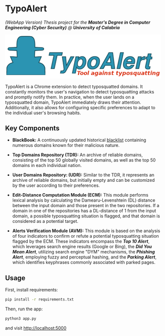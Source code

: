 # TypoAlert
_(WebApp Version) Thesis project for the **Master's Degree in Computer Engineering (Cyber Security)** @ **University of Calabria**_

![Logo](static/img/logo.png)

TypoAlert is a Chrome extension to detect typosquatted domains. It constantly monitors the user's navigation to detect typosquatting attacks and promptly notify them. In practice, when the user lands on a typosquatted domain, TypoAlert immediately draws their attention. Additionally, it also allows for configuring specific preferences to adapt to the individual user's browsing habits.


## Key Components

- **BlackBook:** A continuously updated historical [blacklist](https://github.com/stamparm/blackbook) containing numerous domains known for their malicious nature.

- **Top Domains Repository (TDR):** An archive of reliable domains, consisting of the top 50 globally visited domains, as well as the top 50 domains in each individual nation.

- **User Domains Repository: (UDR):** Similar to the TDR, it represents an archive of reliable domains, but initially empty and can be customized by the user according to their preferences.

- **Edit-Distance Computation Module (ECM):** This module performs lexical analysis by calculating the Damearu-Levenshtein (DL) distance between the input domain and those present in the two repositories. If a domain in one of the repositories has a DL-distance of 1 from the input domain, a possible typosquatting situation is flagged, and that domain is considered as a potential target.

- **Alerts Verification Module (AVM):** This module is based on the analysis of four indicators to confirm or refute a potential typosquatting situation flagged by the ECM. These indicators encompass the ***Top 10 Alert***, which leverages search engine results (Google or Bing), the ***Did You Mean Alert***, utilizing search engine "DYM" mechanisms, the ***Phishing Alert***, employing fuzzy and perceptual hashing, and the ***Parking Alert***, which identifies keyphrases commonly associated with parked pages.


## Usage

First, install requirements:

```bash
pip install -r requirements.txt
```

Then, run the app:

```bash
python3 app.py
```

and visit <a href="http://localhost:5000">http://localhost:5000</a>